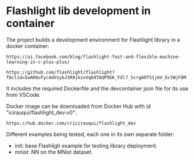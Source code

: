 # Flashlight lib development in container

The project builds a development environment for Flashlight library in a docker container:

    https://ai.facebook.com/blog/flashlight-fast-and-flexible-machine-learning-in-c-plus-plus/

    https://github.com/flashlight/flashlight?fbclid=IwAR0uTyc4dVsybJ3R9jkzvVq69TAQP9EK_Fdl7_ScrgA0fS1jmV_EcYWjF0M

It includes the required Dockerfile and the devcontainer json file for its use from VSCode.

Docker image can be downloaded from Docker Hub with id "icirauqui/flashlight_dev:v0":
   
    https://hub.docker.com/r/icirauqui/flashlight_dev

Different examples being tested, each one in its own separate folder:
- init: base Flashligh example for testing library deployment.
- mnist: NN on the MNist dataset.

